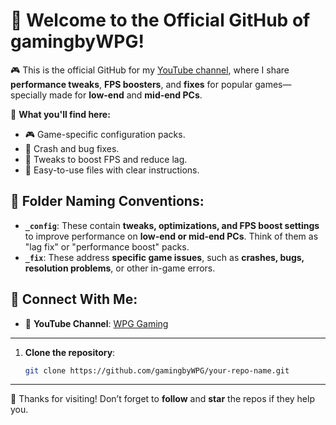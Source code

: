 # 👋 Welcome to the Official GitHub of gamingbyWPG!

🎮 This is the official GitHub for my [YouTube channel](https://www.youtube.com/@gamingbyWPG), where I share **performance tweaks**, **FPS boosters**, and **fixes** for popular games—specially made for **low-end** and **mid-end PCs**.

🔧 **What you'll find here:**
- 🎮 Game-specific configuration packs.
- 🚫 Crash and bug fixes.
- 🚀 Tweaks to boost FPS and reduce lag.
- 📁 Easy-to-use files with clear instructions.

## 📂 Folder Naming Conventions:
- **`_config`**: These contain **tweaks, optimizations, and FPS boost settings** to improve performance on **low-end or mid-end PCs**. Think of them as "lag fix" or "performance boost" packs.
- **`_fix`**: These address **specific game issues**, such as **crashes, bugs, resolution problems**, or other in-game errors.

## 🔗 Connect With Me:
- 🎥 **YouTube Channel**: [WPG Gaming](https://www.youtube.com/@GamingbyWPG)

---
1. **Clone the repository**:
   ```bash
   git clone https://github.com/gamingbyWPG/your-repo-name.git
---

🖤 Thanks for visiting! Don’t forget to **follow** and **star** the repos if they help you.

